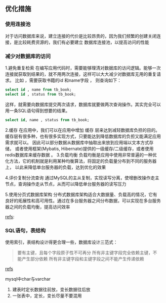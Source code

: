 ## 优化措施

### 使用连接池
对于访问数据库来说，建立连接的代价是比较昂贵的，因为我们频繁的创建关闭连接，是比较耗费资源的，我们有必要建立 数据库连接池，以提高访问的性能

### 减少对数据库的访问
1.避免重复检索
在编写应用代码时，需要能够理清对数据库的访问逻辑。能够一次连接就获取到结果的，就不用两次连接，这样可以大大减少对数据库无用的重复请求。
比如 ，需要获取书籍的id 和name字段 ， 则查询如下：
```SQL
select id , name from tb_book;
select id , status from tb_book;
```
这样，就需要向数据库提交两次请求，数据库就要做两次查询操作。其实完全可以用一条SQL语句得到想要的结果。
```SQL
select id, name , status from tb_book;
```
2.缓存
在应用中，我们可以在应用中增加 缓存 层来达到减轻数据库负担的目的。缓存层有很多种，也有很多实现方式，只要能达到降低数据库的负担又能满足应用需求就可以。
因此可以部分数据从数据库中抽取出来放到应用端以文本方式存储， 或者使用框架(Mybatis, Hibernate)提供的一级缓存/二级缓存，或者使用redis数据库来缓存数据 。
3.负载均衡
负载均衡是应用中使用非常普遍的一种优化方法，它的机制就是利用某种均衡算法，将固定的负载量分布到不同的服务器上， 以此来降低单台服务器的负载，达到优化的效果

4.评价复制分流查询
通过MySQL的主从复制，实现读写分离，使增删改操作走主节点，查询操作走从节点，从而可以降低单台服务器的读写压力

5.使用分页式数据库架构
分布式数据库架构适合大数据量、负载高的情况，它有良好的拓展性和高可用性。通过在多台服务器之间分布数据，可以实现在多台服务器之间的负载均衡，提高访问效率

[refs](https://blog.51cto.com/u_15127571/3575663): 

### SQL语句，表结构
使用索引，表结构设计得更合理一些，数据库设计三范式：
> 要有主键，且每个字段原子性不可再分
> 所有非主键字段完全依赖主键，不能产生部分依赖
> 所有非主键字段和主键字段之间不能产生传递依赖

[refs](https://www.jianshu.com/p/3e97c2a1687b)

mysql中char与varchar

1. 建表时定长数据往前放，变长数据往后放
2. 一张表中，定长，变长尽量不要混用